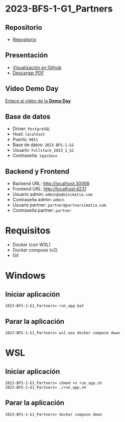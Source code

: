 # 2023-BFS-1-G1_Partners
## Repositorio
* [Repositorio](https://github.com/CampusDual/2023-BFS-1-G1_Partners)
## Presentación
* [Visualización en Github](https://github.com/CampusDual/2023-BFS-1-G1_Partners/blob/main/Presentacion%20Portal%20Partners.pdf)
* [Descargar PDF](https://raw.github.com/CampusDual/2023-BFS-1-G1_Partners/main/Presentacion%20Portal%20Partners.pdf)
## Vídeo Demo Day
[Enlace al vídeo de la **Demo Day**](https://campusdual-my.sharepoint.com/:v:/p/info/EUsNL3K6mUNBglhXx-o6XooBvtFxlcB85sI9fcjK6PeapQ?e=YjqARj&nav=eyJyZWZlcnJhbEluZm8iOnsicmVmZXJyYWxBcHAiOiJTdHJlYW1XZWJBcHAiLCJyZWZlcnJhbFZpZXciOiJTaGFyZURpYWxvZy1MaW5rIiwicmVmZXJyYWxBcHBQbGF0Zm9ybSI6IldlYiIsInJlZmVycmFsTW9kZSI6InZpZXcifX0%3D)
## Base de datos
* Driver: `PostgreSQL`
* Host: `localhost`
* Puerto: `9051`
* Base de datos: `2023-BFS-1-G1`
* Usuario: `Fullstack_2023_1_G1`
* Contraseña: `1qaz2wsx`
## Backend y Frontend
* Backend URL: [http://localhost:30068](http://localhost:30068)
* Frontend URL: [http://localhost:4231](http://localhost:4231)
* Usuario admin: `admin@adminimatia.com`
* Contraseña admin: `admin`
* Usuario partner: `partner@partnersimatia.com`
* Contraseña partner: `partner`

# Requisitos
* Docker (con WSL)
* Docker compose (v2)
* Git

# Windows
## Iniciar aplicación
```
2023-BFS-1-G1_Partners> run_app.bat
```
## Parar la aplicación
```
2023-BFS-1-G1_Partners> wsl.exe docker compose down
```

# WSL
## Iniciar aplicación
```
2023-BFS-1-G1_Partners> chmod +x run_app.sh
2023-BFS-1-G1_Partners> ./run_app.sh
```
## Parar la aplicación
```
2023-BFS-1-G1_Partners> docker compose down
```
